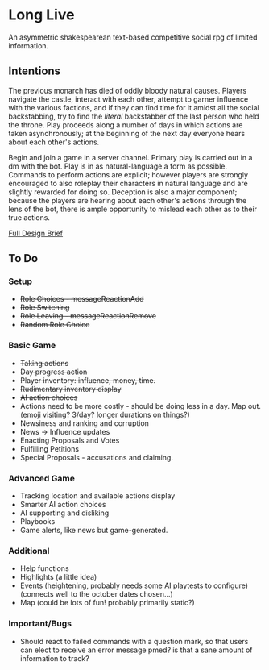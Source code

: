 # Long Live
An asymmetric shakespearean text-based competitive social rpg of limited information.

## Intentions
The previous monarch has died of oddly bloody natural causes. Players navigate the castle, interact with each other, attempt to garner influence with the various factions, and if they can find time for it amidst all the social backstabbing, try to find the *literal* backstabber of the last person who held the throne. Play proceeds along a number of days in which actions are taken asynchronously; at the beginning of the next day everyone hears about each other's actions.  

Begin and join a game in a server channel. Primary play is carried out in a dm with the bot. Play is in as natural-language a form as possible. Commands to perform actions are explicit; however players are strongly encouraged to also roleplay their characters in natural language and are slightly rewarded for doing so. Deception is also a major component; because the players are hearing about each other's actions through the lens of the bot, there is ample opportunity to mislead each other as to their true actions.  

[Full Design Brief](https://docs.google.com/document/d/1ni27LwPuuAySAL9iAafapMvhsofkjvguhH7wtULzMRs/)

## To Do
### Setup
- ~~Role Choices - messageReactionAdd~~
- ~~Role Switching~~
- ~~Role Leaving - messageReactionRemove~~
- ~~Random Role Choice~~

### Basic Game
- ~~Taking actions~~
- ~~Day progress action~~
- ~~Player inventory: influence, money, time.~~
- ~~Rudimentary inventory display~~
- ~~AI action choices~~
- Actions need to be more costly - should be doing less in a day. Map out. (emoji visiting? 3/day? longer durations on things?)
- Newsiness and ranking and corruption
- News -> Influence updates
- Enacting Proposals and Votes
- Fulfilling Petitions
- Special Proposals - accusations and claiming.

### Advanced Game
- Tracking location and available actions display
- Smarter AI action choices
- AI supporting and disliking
- Playbooks
- Game alerts, like news but game-generated.

### Additional
- Help functions
- Highlights (a little idea)
- Events (heightening, probably needs some AI playtests to configure) (connects well to the october dates chosen...)
- Map (could be lots of fun! probably primarily static?)

### Important/Bugs
- Should react to failed commands with a question mark, so that users can elect to receive an error message pmed? is that a sane amount of information to track?
